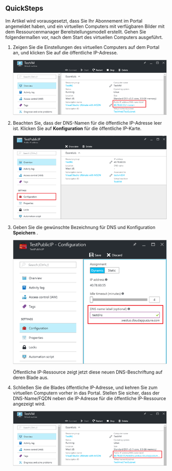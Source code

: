 ## <a name="quick-steps"></a>QuickSteps 

Im Artikel wird vorausgesetzt, dass Sie Ihr Abonnement im Portal angemeldet haben, und ein virtuellen Computers mit verfügbaren Bilder mit dem Ressourcenmanager Bereitstellungsmodell erstellt. Gehen Sie folgendermaßen vor, nach dem Start des virtuellen Computers ausgeführt.

1.  Zeigen Sie die Einstellungen des virtuellen Computers auf dem Portal an, und klicken Sie auf die öffentliche IP-Adresse.

    ![Suchen Sie nach IP-Ressourcen](./media/virtual-machines-common-portal-create-fqdn/locatePublicIP.PNG)

2.  Beachten Sie, dass der DNS-Namen für die öffentliche IP-Adresse leer ist. Klicken Sie auf **Konfiguration** für die öffentliche IP-Karte.

    ![Einstellungen ip](./media/virtual-machines-common-portal-create-fqdn/settingsIP.PNG)

3.  Geben Sie die gewünschte Bezeichnung für DNS und Konfiguration **Speichern** .

    ![Geben Sie die Bezeichnung für dns](./media/virtual-machines-common-portal-create-fqdn/dnsNameLabel.PNG)

    Öffentliche IP-Ressource zeigt jetzt diese neuen DNS-Beschriftung auf deren Blade aus.

4.  Schließen Sie die Blades öffentliche IP-Adresse, und kehren Sie zum virtuellen Computern vorher in das Portal. Stellen Sie sicher, dass der DNS-Name/FQDN neben die IP-Adresse für die öffentliche IP-Ressource angezeigt wird.

    ![FQDN wird erstellt.](./media/virtual-machines-common-portal-create-fqdn/fqdnCreated.PNG)
